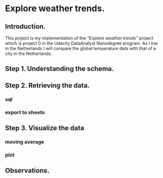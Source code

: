 # Explore weather trends.

## Introduction.
This project is my implementation of the _"Explore weather trends"_ project which is project 0 in the Udacity DataAnalyst Nanodegree program. As I live in the Netherlands I will compare the global temperature data with that of a city in the Netherlands. 

## Step 1. Understanding the schema.

## Step 2. Retrieving the data.
### sql
### export to sheets

## Step 3. Visualize the data
### moving average
### plot

## Observations.
